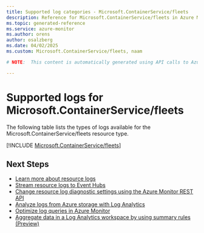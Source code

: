 ```yaml
---
title: Supported log categories - Microsoft.ContainerService/fleets
description: Reference for Microsoft.ContainerService/fleets in Azure Monitor Logs.
ms.topic: generated-reference
ms.service: azure-monitor
ms.author: orens
author: osalzberg
ms.date: 04/02/2025
ms.custom: Microsoft.ContainerService/fleets, naam

# NOTE:  This content is automatically generated using API calls to Azure. Any edits made on these files will be overwritten in the next run of the script. 

---
```





# Supported logs for Microsoft.ContainerService/fleets  
The following table lists the types of logs available for the Microsoft.ContainerService/fleets resource type.
  

  
[!INCLUDE [Microsoft.ContainerService/fleets](~/reusable-content/ce-skilling/azure/includes/azure-monitor/reference/logs/microsoft-containerservice-fleets-logs-include.md)]  
  

## Next Steps

* [Learn more about resource logs](/azure/azure-monitor/essentials/platform-logs-overview)
* [Stream resource logs to Event Hubs](/azure/azure-monitor/essentials/resource-logs#send-to-azure-event-hubs)
* [Change resource log diagnostic settings using the Azure Monitor REST API](/rest/api/monitor/diagnosticsettings)
* [Analyze logs from Azure storage with Log Analytics](/azure/azure-monitor/essentials/resource-logs#send-to-log-analytics-workspace)
* [Optimize log queries in Azure Monitor](/azure/azure-monitor/logs/query-optimization)
* [Aggregate data in a Log Analytics workspace by using summary rules (Preview)](/azure/azure-monitor/logs/summary-rules)